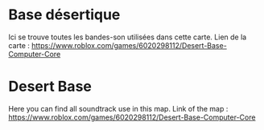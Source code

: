 # Base désertique

Ici se trouve toutes les bandes-son utilisées dans cette carte.
Lien de la carte : https://www.roblox.com/games/6020298112/Desert-Base-Computer-Core

# Desert Base
Here you can find all soundtrack use in this map.
Link of the map : https://www.roblox.com/games/6020298112/Desert-Base-Computer-Core

